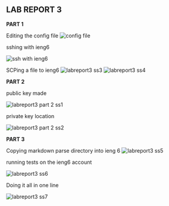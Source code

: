 
## LAB REPORT 3

**PART 1**

Editing the config file
![config file](https://user-images.githubusercontent.com/103283907/167510103-e0a705e9-da10-4ede-bb56-f92367b886b0.png)

sshing with ieng6

![ssh with ieng6](https://user-images.githubusercontent.com/103283907/167506162-3c3fc843-1f07-43a6-9086-94bcb213ab72.png)

SCPing a file to ieng6
![labreport3 ss3](https://user-images.githubusercontent.com/103283907/167513918-33498c24-41a5-49f6-b992-617042684bb2.png)
![labreport3 ss4](https://user-images.githubusercontent.com/103283907/167513952-4599d96c-152f-436f-9cac-04174db0175b.png)

**PART 2**

public key made

![labreport3 part 2 ss1](https://user-images.githubusercontent.com/103283907/168740166-03a72e58-06e6-44f4-87cc-4d3b00896b47.png)

private key location

![labreport3 part 2 ss2](https://user-images.githubusercontent.com/103283907/168741721-512da53e-f5c3-42aa-8b4a-8329544649f5.png)


**PART 3**

Copying markdown parse directory into ieng 6
![labreport3 ss5](https://user-images.githubusercontent.com/103283907/168721133-dfcce94d-8ac3-46d1-85a8-034af50b567b.png)

running tests on the ieng6 account

![labreport3 ss6](https://user-images.githubusercontent.com/103283907/168721288-db81ce6f-61f4-4685-98da-797f8f869011.png)

Doing it all in one line

![labreport3 ss7](https://user-images.githubusercontent.com/103283907/168721522-3d1d669b-1d38-4e98-bc6a-2e769a64b423.png)
